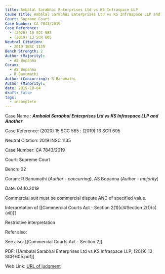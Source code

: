 ```yaml
---
title: Ambalal Sarabhai Enterprises Ltd vs KS Infraspace LLP
Cause Title: Ambalal Sarabhai Enterprises Ltd vs KS Infraspace LLP and Another
Court: Supreme Court
Case Number: CA 7843/2019
Case Reference:
  - (2020) 15 SCC 585
  - (2019) 13 SCR 605
Neutral Citation:
  - 2019 INSC 1135
Bench Strength: 2
Author (Majority):
  - AS Bopanna
Coram:
  - AS Bopanna
  - R Banumathi
Author (Concurring): R Banumathi
Author (Minority): 
date: 2019-10-04
draft: false
tags:
  - incomplete
---
```

Case Name : ***Ambalal Sarabhai Enterprises Ltd vs KS Infraspace LLP and Another***

Case Reference: (2020) 15 SCC 585 :  (2019) 13 SCR 605

Neutral Citation: 2019 INSC 1135

Case Number: CA 7843/2019

Court: Supreme Court

Bench: 02

Coram: R Banumathi (*Author - concurring*), AS Bopanna (*Author - majority*)

Date: 04.10.2019

Commercial suit must be commercial dispute AND of specified value.

Interpretation of [[Commercial Courts Act - Section 2(1)(c)#Section 2(1)(c)(vii)]]

Restrictive interpretation


Refer also:

See also: [[Commercial Courts Act - Section 2]]


PDF:
[[Ambalal Sarabhai Enterprises Ltd vs KS Infraspace LLP, (2019) 13 SCR 605.pdf]]

Web Link: <a href="/All judgments/Ambalal Sarabhai Enterprises Ltd vs KS Infraspace LLP, (2019) 13 SCR 605.pdf" target="_blank">URL of judgment</a>